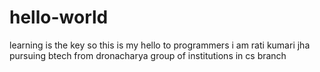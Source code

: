 # hello-world
learning is the key so this is my hello to programmers
i am rati kumari jha 
pursuing btech from dronacharya group of institutions in cs branch
